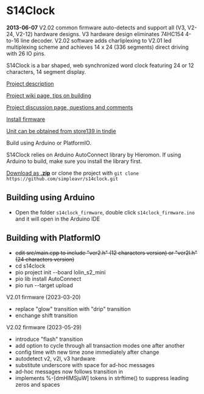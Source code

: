 # S14Clock

**2013-06-07** V2.02 common firmware auto-detects and support all (V3, V2-24, V2-12) hardware designs. V3 hardware design eliminates 74HC154 4-to-16 line decoder. V2.02 software adds charliplexing to V2.01 led multiplexing scheme and achieves 14 x 24 (336 segments) direct driving with 26 IO pins.

S14Clock is a bar shaped, web synchronized word clock featuring 24 or 12 characters, 14 segment display.

[Project description](https://simpleavr.github.io/s14clock/index.html)

[Project wiki page, tips on building](https://github.com/simpleavr/s14clock/wiki.html)

[Project discussion page, questions and comments](https://github.com/simpleavr/s14clock/discussions.html)

[Install firmware](https://simpleavr.github.io/s14clock/install.html)

[Unit can be obtained from store139 in tindie](https://www.tindie.com/products/29601/)

Build using Arduino or PlatformIO.

S14Clock relies on Arduino AutoConnect library by Hieromon.
If using Arduino to build, make sure you install the library first.

[Download as **.zip**](https://github.com/simpleavr/s14clock/archive/refs/heads/main.zip) or clone the project with `git clone https://github.com/simpleavr/s14clock.git`

## Building using Arduino

- Open the folder `s14clock_firmware`, double click `s14clock_firmware.ino` and it will open in the Arduino IDE

## Building with PlatformIO

- ~~edit src/main.cpp to include "ver2.h" (12 characters version) or "ver2l.h" (24 characters version)~~
- cd s14clock
- pio project init --board lolin_s2_mini
- pio lib install AutoConnect
- pio run --target upload

V2.01 firmware (2023-03-20)

- replace "glow" transition with "drip" transition
- enchange shift transition

V2.02 firmware (2023-05-29)

- introduce "flash" transition
- add option to cycle through all transaction modes one after another
- config time with new time zone immediately after change
- autodetect v2, v2l, v3 hardware
- substitute underscore with space for ad-hoc messages
- ad-hoc messages now follows transition in
- implements %-[dmHIMSjuW] tokens in strftime() to suppress leading zeros and spaces
